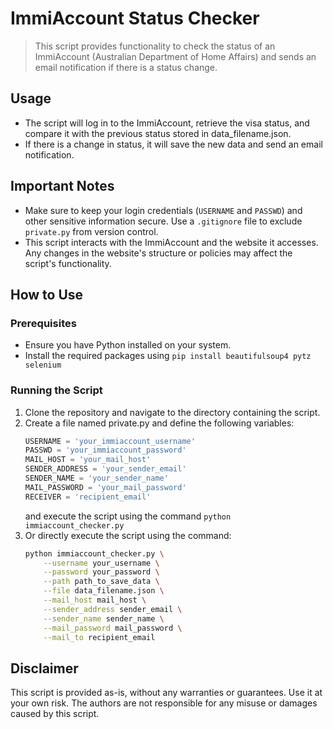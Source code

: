 # ImmiAccount Status Checker

> This script provides functionality to check the status of an ImmiAccount (Australian Department of Home Affairs) and sends an email notification if there is a status change.

## Usage
- The script will log in to the ImmiAccount, retrieve the visa status, and compare it with the previous status stored in data_filename.json.
- If there is a change in status, it will save the new data and send an email notification.

## Important Notes
- Make sure to keep your login credentials (`USERNAME` and `PASSWD`) and other sensitive information secure. Use a `.gitignore` file to exclude `private.py` from version control.
- This script interacts with the ImmiAccount and the website it accesses. Any changes in the website's structure or policies may affect the script's functionality.

## How to Use
### Prerequisites
- Ensure you have Python installed on your system.
- Install the required packages using `pip install beautifulsoup4 pytz selenium`
### Running the Script
1. Clone the repository and navigate to the directory containing the script.
2. Create a file named private.py and define the following variables:
    ```python
    USERNAME = 'your_immiaccount_username'
    PASSWD = 'your_immiaccount_password'
    MAIL_HOST = 'your_mail_host'
    SENDER_ADDRESS = 'your_sender_email'
    SENDER_NAME = 'your_sender_name'
    MAIL_PASSWORD = 'your_mail_password'
    RECEIVER = 'recipient_email'
    ```
    and execute the script using the command `python immiaccount_checker.py`
3. Or directly execute the script using the command:
    ```bash
    python immiaccount_checker.py \
        --username your_username \
        --password your_password \
        --path path_to_save_data \
        --file data_filename.json \
        --mail_host mail_host \
        --sender_address sender_email \
        --sender_name sender_name \
        --mail_password mail_password \
        --mail_to recipient_email
    ```

## Disclaimer
This script is provided as-is, without any warranties or guarantees. Use it at your own risk. The authors are not responsible for any misuse or damages caused by this script.